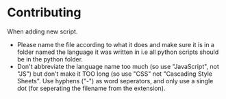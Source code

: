 Contributing
============

When adding new script.
- Please name the file according to what it does  and make sure it is in a folder named the  language it was written in i.e all python scripts should be in the python folder.
- Don't abbreviate the language name too much (so use "JavaScript", not "JS") but don't make it TOO long (so use "CSS" not "Cascading Style Sheets". Use hyphens ("-") as word seperators, and only use a single dot (for seperating the filename from the extension).
